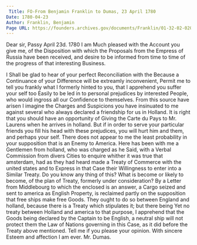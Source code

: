 ```yaml
---
 Title: FO-From Benjamin Franklin to Dumas, 23 April 1780
Date: 1780-04-23
Author: Franklin, Benjamin
Page URL: https://founders.archives.gov/documents/Franklin/01-32-02-0201
---
```


Dear sir,
Passy April 23d. 1780
I am Much pleased with the Account you give me, of the Disposition with which the Proposals from the Empress of Russia have been received, and desire to be informed from time to time of the progress of that interesting Business.

I Shall be glad to hear of your perfect Reconciliation with the Because a Continuance of your Difference will be extreamly inconvenient, Permit me to tell you frankly what I formerly hinted to you, that I apprehend you suffer your self too Easily to be led in to personal prejudices by interested People, who would ingross all our Confidence to themselves. From this source have arisen I imagine the Charges and Suspicions you have insinuated to me against several who always declared a friendship for us in Holland. It is right that you should have an opportunity of Giving the Carte du Pays to Mr. Laurens when he arrives in holland. But if in order to serve your particular friends you fill his head with these prejudices, you will hurt him and them, and perhaps your self. There does not appear to me the least probability in your supposition that  is an Enemy to America. Here has been with me a Gentlemen from holland, who was charged as he Said, with a Verbal Commission from divers Cities to enquire whither it was true that amsterdam, had as they had heard made a Treaty of Commerce with the united states and to Express in that Case their Willingness to enter into a Similar Treaty. Do you know any thing of this? What is become or likely to become, of the plan of Treaty, formerly under consideration? By a Letter from Middlebourg to which the enclosed is an answer, a Cargo seized and sent to america as English Property, is reclaimed partly on the supposition that free ships make free Goods. They ought to do so between England and holland, because there is a Treaty which stipulates it; but there being Yet no treaty between Holland and america to that purpose, I apprehend that the Goods being declared by the Captain to be English, a neutral ship will not protect them the Law of Nations governing in this Case, as it did before the Treaty above mentioned. Tell me if you please your opinion.
With sincere Esteem and affection I am ever.
Mr. Dumas.

